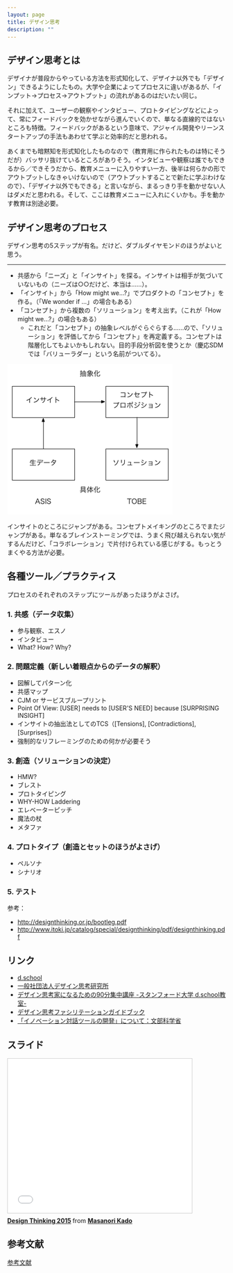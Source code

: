 ```yaml
---
layout: page
title: デザイン思考
description: ""
---
```


## デザイン思考とは

デザイナが普段からやっている方法を形式知化して、デザイナ以外でも「デザイン」できるようにしたもの。大学や企業によってプロセスに違いがあるが、「インプット→プロセス→アウトプット」の流れがあるのはだいたい同じ。

それに加えて、ユーザーの観察やインタビュー、プロトタイピングなどによって、常にフィードバックを効かせながら進んでいくので、単なる直線的ではないところも特徴。フィードバックがあるという意味で、アジャイル開発やリーンスタートアップの手法もあわせて学ぶと効率的だと思われる。

あくまでも暗黙知を形式知化したものなので（教育用に作られたものは特にそうだが）バッサリ抜けているところがありそう。インタビューや観察は誰でもできるから／できそうだから、教育メニューに入りやすい一方、後半は何らかの形でアウトプットしなきゃいけないので（アウトプットすることで新たに学ぶわけなので）、「デザイナ以外でもできる」と言いながら、まるっきり手を動かせない人はダメだと思われる。そして、ここは教育メニューに入れにくいかも。手を動かす教育は別途必要。

## デザイン思考のプロセス

デザイン思考の5ステップが有名。だけど、ダブルダイヤモンドのほうがよいと思う。

<hr>

* 共感から「ニーズ」と「インサイト」を探る。インサイトは相手が気づいていないもの（ニーズは○○だけど、本当は……）。
* 「インサイト」から「How might we...?」でプロダクトの「コンセプト」を作る。（「We wonder if ...」の場合もある）
* 「コンセプト」から複数の「ソリューション」を考え出す。（これが「How might we...?」の場合もある）
  * これだと「コンセプト」の抽象レベルがぐらぐらする……ので、「ソリューション」を評価してから「コンセプト」を再定義する。コンセプトは階層化してもよいかもしれない。目的手段分析図を使うとか（慶応SDMでは「バリューラダー」という名前がついてる）。

![Alt Text](designthinking-process.png)

インサイトのところにジャンプがある。コンセプトメイキングのところでまたジャンプがある。単なるブレインストーミングでは、うまく飛び越えられない気がするんだけど、「コラボレーション」で片付けられている感じがする。もっとうまくやる方法が必要。

## 各種ツール／プラクティス

プロセスのそれぞれのステップにツールがあったほうがよさげ。

### 1. 共感（データ収集）
* 参与観察、エスノ
* インタビュー
* What? How? Why?

### 2. 問題定義（新しい着眼点からのデータの解釈）
* 図解してパターン化
* 共感マップ
* CJM or サービスブループリント
* Point Of View: [USER] needs to [USER'S NEED] because [SURPRISING INSIGHT]
* インサイトの抽出法としてのTCS（[Tensions], [Contradictions], [Surprises]）
* 強制的なリフレーミングのための何かが必要そう

### 3. 創造（ソリューションの決定）
* HMW?
* ブレスト
* プロトタイピング
* WHY-HOW Laddering
* エレベーターピッチ
* 魔法の杖
* メタファ

### 4. プロトタイプ（創造とセットのほうがよさげ）
* ペルソナ
* シナリオ

### 5. テスト

参考：

* http://designthinking.or.jp/bootleg.pdf
* http://www.itoki.jp/catalog/special/designthinking/pdf/designthinking.pdf

## リンク

* [d.school](http://dschool.stanford.edu/)
* [一般社団法人デザイン思考研究所](http://designthinking.or.jp/)
* [デザイン思考家になるための90分集中講座 -スタンフォード大学 d.school教室-](http://designthinking.or.jp/index.php?video)
* [デザイン思考ファシリテーションガイドブック](http://www.itoki.jp/catalog/special/designthinking/)
* [「イノベーション対話ツールの開発」について：文部科学省](http://www.mext.go.jp/a_menu/shinkou/sangaku/1347910.htm)

## スライド

<iframe src="//www.slideshare.net/slideshow/embed_code/key/KqPfYWwW8eQVob" width="425" height="355" frameborder="0" marginwidth="0" marginheight="0" scrolling="no" style="border:1px solid #CCC; border-width:1px; margin-bottom:5px; max-width: 100%;" allowfullscreen> </iframe> <div style="margin-bottom:5px"> <strong> <a href="//www.slideshare.net/kdmsnr/design-thinking-2015" title="Design Thinking 2015" target="_blank">Design Thinking 2015</a> </strong> from <strong><a href="//www.slideshare.net/kdmsnr" target="_blank">Masanori Kado</a></strong> </div>


## 参考文献

[参考文献](/bib/design-thinking/)
